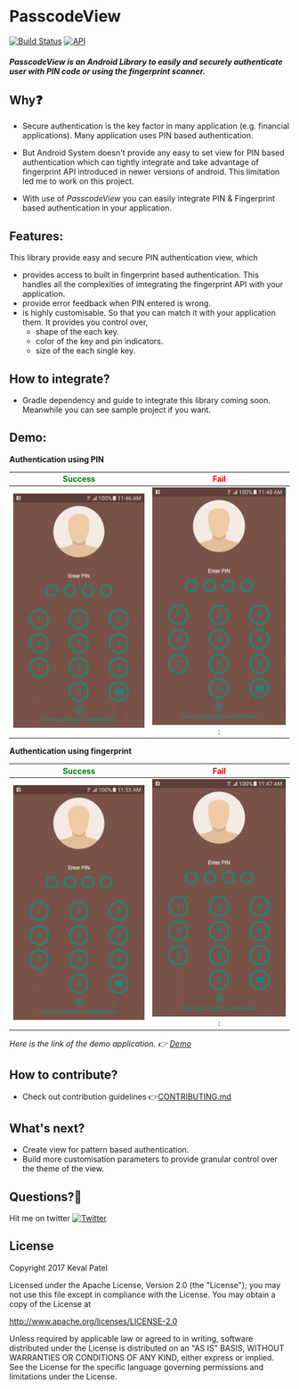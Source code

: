 # PasscodeView
[![Build Status](https://travis-ci.org/kevalpatel2106/PasscodeView.svg?branch=master)](https://travis-ci.org/kevalpatel2106/PasscodeView) [![API](https://img.shields.io/badge/API-16%2B-orange.svg?style=flat)](https://android-arsenal.com/api?level=16)

##### PasscodeView is an Android Library to easily and securely authenticate user with PIN code or using the fingerprint scanner.


## Why❓
- Secure authentication is the key factor in many application (e.g. financial applications). Many application uses PIN based authentication. 
- But Android System doesn't provide any easy to set view for PIN based authentication which can tightly integrate and take advantage of fingerprint API introduced in newer versions of android. This limitation led me to work on this project.

- With use of *PasscodeView* you can easily integrate PIN & Fingerprint based authentication in your application. 


## Features:
This library provide easy and secure PIN authentication view, which
- provides access to built in fingerprint based authentication. This handles all the complexities of imtegrating the fingerprint API with your application.
- provide error feedback when PIN entered is wrong.
- is highly customisable. So that you can match it with your application them. It provides you control over,
  - shape of the each key.
  - color of the key and pin indicators.
  - size of the each single key.
  

## How to integrate?
- Gradle dependency and guide to integrate this library coming soon. Meanwhile you can see sample project if you want.


## Demo: 
**Authentication using PIN**

|<span style="color:green">Success</span>|<span style="color:red">Fail</span>|
|:---:|:---:|
|![PIN Success](/resource/pin_success.gif)|![PIN Failed](/resource/fingerprint_failed.gif):|

**Authentication using fingerprint**

|<span style="color:green">Success</span>|<span style="color:red">Fail</span>|
|:---:|:---:|
|![Fingerprint Success](/resource/fingerprint_success.gif)|![Fingerprint Failed](/resource/pin_failed.gif):|

*Here is the link of the demo application. 👉 [Demo](resource/sample.apk)*


## How to contribute?
* Check out contribution guidelines 👉[CONTRIBUTING.md](https://github.com/kevalpatel2106/PasscodeView/blob/master/CONTRIBUTING.md)


## What's next?
- Create view for pattern based authentication.
- Build more customisation parameters to provide granular control over the theme of the view. 


## Questions?🤔
Hit me on twitter [![Twitter](https://img.shields.io/badge/Twitter-@kevalpatel2106-blue.svg?style=flat)](https://twitter.com/kevalpatel2106)


## License
Copyright 2017 Keval Patel

Licensed under the Apache License, Version 2.0 (the "License"); you may not use this file except in compliance with the License. You may obtain a copy of the License at

http://www.apache.org/licenses/LICENSE-2.0

Unless required by applicable law or agreed to in writing, software distributed under the License is distributed on an "AS IS" BASIS, WITHOUT WARRANTIES OR CONDITIONS OF ANY KIND, either express or implied. See the License for the specific language governing permissions and limitations under the License.

